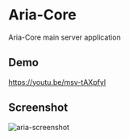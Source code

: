 # Aria-Core

Aria-Core main server application

## Demo

https://youtu.be/msv-tAXpfyI

## Screenshot

![aria-screenshot](https://user-images.githubusercontent.com/33576079/79771194-6a830e80-8369-11ea-995f-cd5ac25d12e3.PNG)
